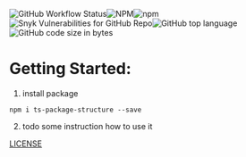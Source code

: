 ![GitHub Workflow Status](https://img.shields.io/github/workflow/status/siemienik/ts-package-structure/lint-build-test)![NPM](https://img.shields.io/npm/l/ts-package-structure)![npm](https://img.shields.io/npm/v/ts-package-structure)
![Snyk Vulnerabilities for GitHub Repo](https://img.shields.io/snyk/vulnerabilities/github/siemienik/ts-package-structure)![GitHub top language](https://img.shields.io/github/languages/top/siemienik/ts-package-structure)![GitHub code size in bytes](https://img.shields.io/github/languages/code-size/siemienik/ts-package-structure)

# Getting Started:

1. install package

```
npm i ts-package-structure --save
```

2. todo some instruction how to use it


[LICENSE](LICENSE)